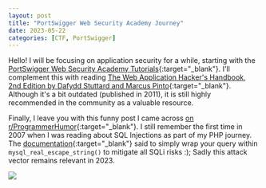 ```yaml
---
layout: post
title: "PortSwigger Web Security Academy Journey"
date: 2023-05-22
categories: [CTF, PortSwigger]
---
```


Hello! I will be focusing on application security for a while, starting with the [PortSwigger Web Security Academy Tutorials](https://portswigger.net/web-security/learning-path){:target="_blank"}. I'll complement this with reading [The Web Application Hacker's Handbook, 2nd Edition by Dafydd Stuttard and Marcus Pinto](https://www.oreilly.com/library/view/the-web-application/9781118026472/){:target="_blank"}. Although it's a bit outdated (published in 2011), it is still highly recommended in the community as a valuable resource.

Finally, I leave you with this funny post I came across [on r/ProgrammerHumor](https://www.reddit.com/r/ProgrammerHumor/comments/k0r22a/sql_injections_are_still_a_problem_in_2255/){:target="_blank"}. I still remember the first time in 2007 when I was reading about SQL Injections as part of my PHP journey. The [documentation](https://www.php.net/manual/en/function.mysql-real-escape-string.php){:target="_blank"} said to simply wrap your query within `mysql_real_escape_string()` to mitigate all SQLi risks :); Sadly this attack vector remains relevant in 2023.

<img src="https://jawad.ca/images/2255sqli.png" >

